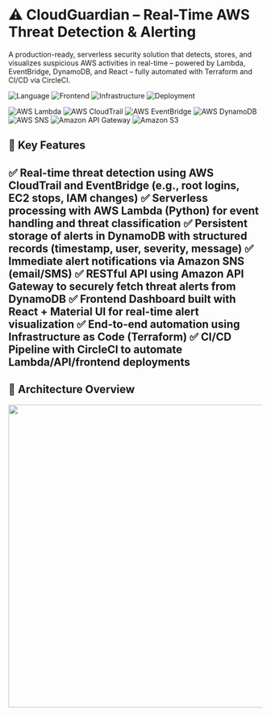 # ⚠️ CloudGuardian – Real-Time AWS Threat Detection & Alerting
A production-ready, serverless security solution that detects, stores, and visualizes suspicious AWS activities in real-time – powered by Lambda, EventBridge, DynamoDB, and React – fully automated with Terraform and CI/CD via CircleCI.

![Language](https://img.shields.io/badge/language-Python-blue.svg)
![Frontend](https://img.shields.io/badge/frontend-React-lightblue?logo=react)
![Infrastructure](https://img.shields.io/badge/infrastructure-Terraform-blueviolet?logo=terraform)
![Deployment](https://img.shields.io/badge/deployment-CircleCI%20%7C%20S3%20%2B%20API%20Gateway-green?logo=circleci)

![AWS Lambda](https://img.shields.io/badge/AWS%20Service-Lambda-orange?logo=aws-lambda)
![AWS CloudTrail](https://img.shields.io/badge/AWS%20Service-CloudTrail-green?logo=amazon-aws)
![AWS EventBridge](https://img.shields.io/badge/AWS%20Service-EventBridge-purple?logo=amazon-aws)
![AWS DynamoDB](https://img.shields.io/badge/AWS%20Service-DynamoDB-blue?logo=amazon-dynamodb)
![AWS SNS](https://img.shields.io/badge/AWS%20Service-SNS-yellow?logo=amazon-aws)
![Amazon API Gateway](https://img.shields.io/badge/AWS%20Service-API%20Gateway-red?logo=amazon-api-gateway)
![Amazon S3](https://img.shields.io/badge/AWS%20Service-S3-orange?logo=amazon-s3)


## 🚀 Key Features

✅ Real-time threat detection using AWS CloudTrail and EventBridge (e.g., root logins, EC2 stops, IAM changes)
✅ Serverless processing with AWS Lambda (Python) for event handling and threat classification
✅ Persistent storage of alerts in DynamoDB with structured records (timestamp, user, severity, message)
✅ Immediate alert notifications via Amazon SNS (email/SMS)
✅ RESTful API using Amazon API Gateway to securely fetch threat alerts from DynamoDB
✅ Frontend Dashboard built with React + Material UI for real-time alert visualization
✅ End-to-end automation using Infrastructure as Code (Terraform)
✅ CI/CD Pipeline with CircleCI to automate Lambda/API/frontend deployments
---

## 🧱 Architecture Overview
<p align="center">
  <img src="https://github.com/user-attachments/assets/a79bcbaa-f9ea-4f76-815a-f5b1de0faf61" width="600"/>
</p>

